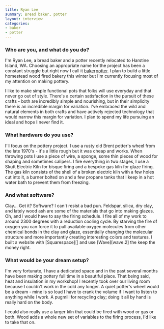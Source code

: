 ```yaml
---
title: Ryan Lee
summary: Bread baker, potter
layout: interview
categories:
- baker
- potter
---
```


### Who are you, and what do you do?

I'm Ryan Lee, a bread baker and a potter recently relocated to Harstine Island, WA. Choosing an appropriate name for the project has been a constant struggle but right now I call it [bakerpotter](http://www.bakerpotter.com/ "Ryan's pottery site."). I plan to build a little homestead wood fired bakery this winter but I'm currently focusing most of my attention on making pottery.

I like to make simple functional pots that folks will use everyday and that never go out of style. There's a certain satisfaction in the pursuit of these crafts - both are incredibly simple and nourishing, but in their simplicity there is an incredible margin for variation. I've embraced the wild and natural elements in both crafts and have actively rejected technology that would narrow this margin for variation. I plan to spend my life pursuing an ideal and hope I never find it.

### What hardware do you use?

I'll focus on the pottery project. I use a rusty old Brent potter's wheel from the late 1970's - it's a little rough but it was cheap and works. When throwing pots I use a piece of wire, a sponge, some thin pieces of wood for shaping and sometimes calipers. I fire everything in two stages, I use a Skutt Electric Kiln for bisque firing and a bespoke gas kiln for glaze firing. The gas kiln consists of the shell of a broken electric kiln with a few holes cut into it, a burner bolted on and a few propane tanks that I keep in a hot water bath to prevent them from freezing. 

### And what software?

Clay... Get it? Software? I can't resist a bad pun. Feldspar, silica, dry clay, and lately wood ash are some of the materials that go into making glazes. Oh, and I would have to say the firing schedule. I fire all of my work to around 2300 degrees with a reduction cooling cycle. By starving the fire of oxygen you can force it to pull available oxygen molecules from other chemical bonds in the clay and glaze, essentially changing the molecular structure and more importantly creating interesting colors and textures. I built a website with [Squarespace][] and use [Wave][wave.2] the keep the money right.

### What would be your dream setup?

I'm very fortunate, I have a dedicated space and in the past several months have been making pottery full time in a beautiful place. That being said, heat and insulation in my workshop! I recently took over our living room because I couldn't work in the cold any longer. A quiet potter's wheel would be a dream - mine is so loud I have to crank the volume if I want to listen to anything while I work. A pugmill for recycling clay; doing it all by hand is really hard on the body.

I could also really use a larger kiln that could be fired with wood or gas or both. Wood adds a whole new set of variables to the firing process, I'd like to take that on.